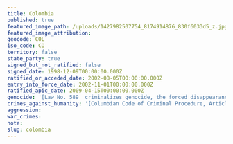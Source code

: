 ```yaml
---
title: Colombia
published: true
featured_image_path: /uploads/1427982507754_8174914876_830f6033d5_z.jpg
featured_image_attribution:
geocode: COL
iso_code: CO
territory: false
state_party: true
signed_but_not_ratified: false
signed_date: 1998-12-09T00:00:00.000Z
ratified_or_acceded_date: 2002-08-05T00:00:00.000Z
entry_into_force_date: 2002-11-01T00:00:00.000Z
ratified_apic_date: 2009-04-15T00:00:00.000Z
genocide: '[Law No. 589  criminalizes genocide, the forced disappearance, forced displacement and torture;and other provisions, Article 322](https://iccdb.hrlc.net/data/doc/480/)'
crimes_against_humanity: '[Columbian Code of Criminal Procedure, Article 17, Paragraph 3](https://iccdb.hrlc.net/data/doc/252/)'
aggression:
war_crimes:
note:
slug: colombia
---
```



